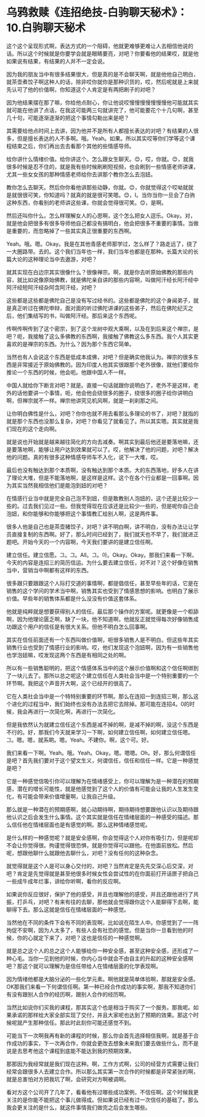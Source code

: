 # 乌鸦救赎《连招绝技-白驹聊天秘术》：10.白驹聊天秘术

这个这个呈现形式啊，表达方式的一个阻碍，他就更难够更难让人去相信他说的话。所以这个时候就是你要学会就是眼睛要亮，对吧？你要看他的结果哎，就是他如果说有结果，有结果的人并不一定会说。

因为我的朋友当中有很多结果很大，但是真的是不会聊天啊，就是他他自己明白，就茶壶煮饺子啊这种人的话，除非哎你就你是那种识货的，哎，然后呢就是上来就先认可了他的价值啊，你知道这个人肯定是有两把刷子的对吧？

因为他结果摆在那了嘛，你给他点耐心，你让他说哎慢慢慢慢慢慢慢他可能就其实就可能在他讲了点话，在我这可能两三句就讲完了，他可能要花个十几句啊，甚至几十句，可能逐渐逐渐的把这个事情勾勒出来是吧？

其需要给他点时间上去讲，因为他并不是所有人都擅长表达的对吧？有结果的人很多，但是擅长表达的人不多啊。哦。Yeah。如果。所以其实哎等你们学等这个课程结束之后，你们再出去去看那个其他的些情感导师。

给你讲什么情绪价值。给你讲这个。怎么跟女生聊天。😊，哎，你就。😊，就我很多时候是忍不住的，就是我有些时候刷刷短视频，也会刷到一些情感老师讲课，尤其一些女女孩的那种情感老师给你去讲那个教你怎么去泡妞。

教你怎么去聊天。然后你你看他讲那些动静，你就。😊，你就觉得这个哎呦就就是就很很可笑，你知道吗？就真的就是很可笑嗯。😊，I。当你当你一旦会了白驹这种东西，你看别的老师讲这些课，你就会觉得很可笑。😊，是啊。

然后还叫你什么。怎么样理解女人的心思啊，这个怎么把女人逗乐。Okay。对，就是他会把很多有很多导师他自己都没有搞明白，他会把很多不重要的事情。当做是重要的，而忽略掉了一些其实真正很重要的东西啊。

Yeah。哦。嗯。Okay。我是在其他青感老师那学过，怎么样了？路走远了，绕了一大圈路带。去的。这个我们当年也一样，我们当年也都是在那种。长篇大论的长篇大论的这种理论当中去遨游，对吧？

就其实现在白边宗其实很像什么？很像禅宗。啊，就是你去听原始佛教的那些内容，就比如说像原始佛教，就是佛陀亲自讲的那些内容啊，叫做阿汗经长阿汗经中阿汗经短阿汗经杂阿含阿汗经，对吧？

这些都是这些都是佛陀自己是没有写过经书的。这些都是佛陀的这个身闻弟子，就是真正听过在佛陀申辩，面对面的听过佛陀讲课的这些弟子，然后在佛陀纪灭之后，他们集结写的书，叫做阿汗经。那后来这个东西呢。

传啊传啊传到了这个密宗，到了这个龙树中观大乘啊，以及在到后来这个禅宗，是吧？呃，我接触了这么多佛教的东西啊，我接触了佛教这么多东西。我个人其实更喜欢的是禅宗的东西。为什么？因为那个东西它简单。

当然也有人会说这个东西是低成本成佛，对吧？但是确实他我认为。禅宗的很多东西是非常接近于原始佛教的。因为印度人他其实很跟那个老外很像，就他们要给你推论一个东西的时候，他会呃。他跟中国人不一样。

中国人就给你下断言对吧？就是。直接一句话就跟你说明白了，老外不是这样，老外的话他要讲一个事情，呃，他会他会绕很多的圈子，绕很多的圈子给你讲明白啊，但禅宗就不一样。禅宗他讲究见机风啊，就是一刹刹那之间。

让你明白佛性是什么，对吧？你你也就不用去看那么多理论的书了，对吧？就指的就是那个东西也没那么复杂，对吧？你看见了就看见了。所以其实嗯。其实就是我们现在的这个走向啊。

就是说也开始就是越来越往简化的方向去减奏。啊其实到最后他还是要落地嘛，还是要落地啊，能够让用户达到效果就可以了。哎，他解决了他的问题，对吧？解决他的问题。真的有很多这种情感导师车不入化，说下一大堆，哎。

最后也没有触达到那个本质啊，没有触达到那个本质。大的东西落地，好多人在讲了理论大堆，但是不能落地啊，是这样是这样。这个在各个行业都是一回事啊。因为其实当然我相信他们是能泡到妞的对吧？

在情感行业当中就是完全自己泡不到妞，但是敢教别人泡妞的，这个还是比较少一些的。过去我们见过一些。但我觉得现在应该还是比较少一些的，但是呢你自己会泡妞，和你能够和你能够把这个事情教汇给别人啊，这是两件事。

很多人他是自己也是茶壶猪饺子，对吧？讲不明白啊，讲不明白，没有办法让让学员直接复制的东西啊。好了，那么时间已经到了，我们就天也不早了，我们就进正题吧。开始今天的一个内容啊，今天我们要讲的是建立信任啊。

建立信任。建立信愿。그。그。All。그。아。Okay。Okay。那我们来看一下啊，今天的内容是连招三的简历信运。为什么要去建立信任，对不对？这个好像在销售当中，营销当中啊都有这样的东西。

很多跟只要跟跟这个人际打交道的事情啊，都提倡信任，甚至早些年的话，它是在销售的这个学问的学术当中啊，销售其实也受到了情感思想的影响。也明白了展示价值。早些年的销售体系都是什么没没有价值这套体系。

他就是纯粹就是想要获得别人的信任。最后那个操作的方案呢。就更像是一个柜舔啊，因为他理论匮乏啊，缺了一块，他不知道啊，他就反正就觉得每次好像销售成功跟这个用户的信任是有很大关系。但他不明白怎么回事啊。

其实在信任前面还有一个东西叫做价值啊，呃很多销售人是不明白。但这些年其实销售行业也受到了情感行业的影响。哎，他们发现这个泡妞啊，因为有一些销售他也学泡妞嘛，哎发现这两个东西是有相同之处的啊。

所以有一些销售聪明的，把这个情感体系当中的这个展示价值啊和这个信任啊绑到了一块儿去了。那所以总之呢这个建立信任在人类社会当中是一个特别重要的一个环节啊。我把这个声音开大啊，这个已经开的很高了。

它在人类社会当中是一个特特别重要的环节啊。那么在连招一到连招三啊，那么这个进化的过程当中，我们始终也没有办法去把它去除掉。那可能在连招4。0的时候，我会再进行一次简化啊，再进行一次简化。

但是我依然认为就建立信任这个东西是减不掉的啊，是减不掉的啊，没这个东西是不行的。好，那我们今天就来学习一下啊，如何建立信任啊，如何建立信任嗯。그。嗯。嗯，就系啲。嗯。Yeah。不建你。啊，这个可。好。

我们来看一下啊。Yeah。哦。Yeah。Okay。嗯。嗯嗯。Oh。好，那么何谓信任是吧？首先我们要对于这个望文生义，何谓信任，信任和信任一样。它是一种感觉是吧？

它是一种感觉信吸引你可以理解为在情绪感受上，你可以理解为是一种潜在的预期感，潜在的增长可能性，就是他感觉到了这个人的价值有可能会让我的人生发生变化，有可能会带来价值增量啊，让我自己升级。

那么就是一种潜在的预期感啊，就心动期待啊，期待期待想要跟他认识以及期待跟他认识之后会发生什么事情。这个其实就是信任在情绪层面的一种感受的描述。那么信任他在情绪层面也是有感觉的啊。那么这种情绪感觉呢。

是什么样的一种感觉呢？就是安全感啊，你会觉得这个人对你有吸引力，但是呢却不会让你觉得很。拘谨觉得很恐惧，就是你觉得可以跟他。在他面前放松。然后呢，想跟他聊什么就跟他去聊什么，对吧？没有任何的这种杂念。

就觉得就是这个人是可以身心交付的，对吧？当然肯定是先先交深心后交深，对吧？肯定是先觉得就是甚至他很多时候女性会尝试性的在你面前打开话匣子把自己一些成牛成年烂事，讲给你听啊，看你的反应啊。

如果说你反应很好，保护了他的感受，并且也理解他的感受，并且还跟他进行了共振，打乒乓，对吧？有来有往的去聊，那他就会觉得跟你这个人能聊得下去啊，能聊得下去。那么这就是信任在情绪层面的一种感觉。

当然他在不同的条件下会有不同的表现啊，比如说在陌生人中。你感觉到了一一阵拘促不安啊，因为人太多了，有些人会有社恐的感觉。但是当你一旦看到他的时候，你的心就定下来了，对吧？这也是信任的一种感觉啊。

就是总之这个人的总之这个人能够给你一种安全感，甚至这种安全感，还形成了一种心毛。当你一见到他的时候，你内心当中就会不由自主的升起的这种安全感啊吧？那这个就可以理解为是信任带给人在情绪层面的化学表现啊。

因为情绪他都是大脑分泌的一些化学元素。啊他就是简单体验啊，那就是安全感。OK那我们来看一下何谓信任啊。第一种已经合作成功的事实啊，那我不知道你们有没有跟别人合作的经历啊，跟别人合作的经历啊。

当然比如说你们买我的课程，那其实这个也是相当于购买了一个服务。那我呢。如果承诺的那样给大家全部实现了交付，并且大家呢也达到了预期的效果。那这个时候呢就产生那种信任。那此时此刻你可能还感觉不到。

可能当下一次啊我再有新的课程的时候，那么你会首先选择相信我啊，就是基于合作成功的事实，下一次再合作，你就会更改去想象未来我们要去做些什么，而不是说是去思考他这个课程到底能不能达到我的预期效果。

那那因为我经常就是我们现在这种。啊，工作方式啊，公司的经营方式需要让我们经常会跟很多人去建立合作。所以那么其实第一次合作的时候都是非常紧张的啊，就是总害怕对方把我坑了啊，会研究对方啊被调啊。

看对方这个公司开了几年了，看看他有过哪些成功案例，不信任啊。这个时候我更关注的是你能不能把这个事儿做得成。但如果说已经有过一次信任的基础了。那么我会更关注的是什么，就这件事情我们做完之后会发生哪些。

